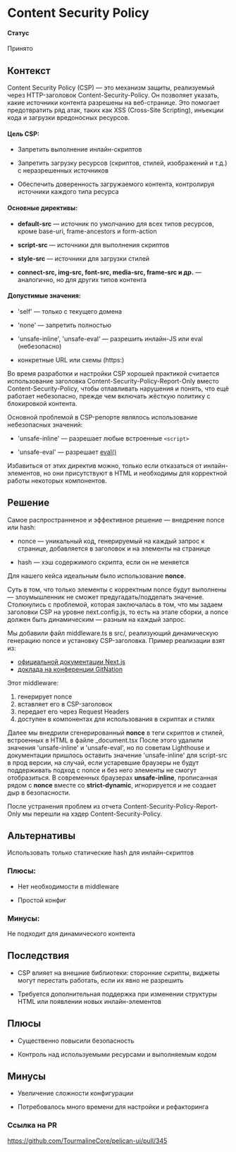 # Content Security Policy

#### Статус
Принято

## Контекст
Content Security Policy (CSP) — это механизм защиты, реализуемый через HTTP-заголовок Content-Security-Policy. Он позволяет указать, какие источники контента разрешены на веб-странице. Это помогает предотвратить ряд атак, таких как XSS (Cross-Site Scripting), инъекции кода и загрузки вредоносных ресурсов.  

#### Цель CSP:
- Запретить выполнение инлайн-скриптов

- Запретить загрузку ресурсов (скриптов, стилей, изображений и т.д.) с неразрешенных источников

- Обеспечить доверенность загружаемого контента, контролируя источники каждого типа ресурса

#### Основные директивы:
- **default-src** — источник по умолчанию для всех типов ресурсов, кроме base-uri, frame-ancestors и form-action

- **script-src** — источники для выполнения скриптов

- **style-src** — источники для загрузки стилей

- **connect-src, img-src, font-src, media-src, frame-src и др.** — аналогично, но для других типов контента

#### Допустимые значения:
- 'self' — только с текущего домена

- 'none' — запретить полностью

- 'unsafe-inline', 'unsafe-eval' — разрешить инлайн-JS или eval (небезопасно)

- конкретные URL или схемы (https:)

Во время разработки и настройки CSP хорошей практикой считается использование заголовка Content-Security-Policy-Report-Only вместо Content-Security-Policy, чтобы отлавливать нарушения и понять, что ещё работает небезопасно, прежде чем включать жёсткую политику с блокировкой контента.

Основной проблемой в CSP-репорте являлось использование небезопасных значений:
- 'unsafe-inline' — разрешает любые встроенные `<script>`

- 'unsafe-eval' — разрешает [eval()](https://developer.mozilla.org/en-US/docs/Web/JavaScript/Reference/Global_Objects/eval)

Избавиться от этих директив можно, только если отказаться от инлайн-элементов, но они присутствуют в HTML и необходимы для корректной работы некоторых компонентов.

## Решение
Самое распространненое и эффективное решение — внедрение nonce или hash:
- nonce — уникальный код, генерируемый на каждый запрос к странице, добавляется в заголовок и на элементы на странице

- hash — хэш содержимого скрипта, если он не меняется

Для нашего кейса идеальным было использование **nonce**.

Суть в том, что только элементы с корректным nonce будут выполнены — злоумышленник не сможет предугадать/подделать значение.
Столкнулись с проблемой, которая заключалась в том, что мы задаем заголовки CSP на уровне next.config.js, то есть на этапе сборки, а nonce должен быть динамическим — разным на каждый запрос.

Мы добавили файл middleware.ts в src/, реализующий динамическую генерацию nonce и установку CSP-заголовка. Пример реализации взят из:
- [официальной документации Next.js](https://nextjs.org/docs/app/guides/content-security-policy)
- [доклада на конференции GitNation](https://gitnation.com/contents/content-security-policy-with-nextjs-leveling-up-your-websites-security/video)

Этот middleware:
1) генерирует nonce
2) вставляет его в CSP-заголовок
3) передает его через Request Headers
4) доступен в компонентах для использования в скриптах и стилях

Далее мы внедрили сгенерированный **nonce** в теги скриптов и стилей, встроенных в HTML в файле _document.tsx
После этого удалили значения 'unsafe-inline' и 'unsafe-eval', но по советам Lighthouse и документации пришлось оставить значение 'unsafe-inline' для script-src в прод версии, на случай, если устаревшие браузеры не будут поддерживать подход с nonce и без него элементы не смогут отобразиться. В современных браузерах **unsafe-inline**, прописанная рядом с  **nonce** вместе со **strict-dynamic**, игнорируется и не создает дыр в безопасности. 

После устранения проблем из отчета Content-Security-Policy-Report-Only мы перешли на хэдер Content-Security-Policy.

## Альтернативы
Использовать только статические hash для инлайн-скриптов

### Плюсы:
- Нет необходимости в middleware

- Простой конфиг

### Минусы:
Не подходит для динамического контента

## Последствия
- CSP влияет на внешние библиотеки: сторонние скрипты, виджеты могут перестать работать, если их явно не разрешить

- Требуется дополнительная поддержка при изменении структуры HTML или появлении новых инлайн-элементов

## Плюсы
- Существенно повысили безопасность

- Контроль над используемыми ресурсами и выполняемым кодом

## Минусы
- Увеличение сложности конфигурации

- Потребовалось много времени для настройки и рефакторинга
 
### Ссылка на PR
https://github.com/TourmalineCore/pelican-ui/pull/345
